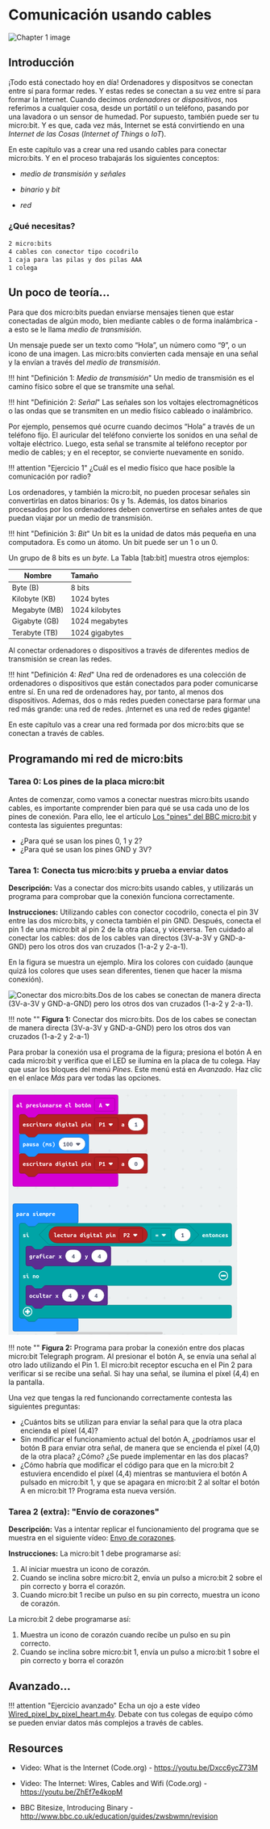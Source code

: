 Comunicación usando cables
==========================

![Chapter 1 image](chapter1.png)

Introducción
------------

¡Todo está conectado hoy en día! Ordenadores y dispositvos se conectan entre sí para formar redes. Y estas redes se conectan a su vez entre sí para formar la Internet. Cuando decimos *ordenadores* or *dispositivos*, nos referimos a cualquier cosa, desde un portátil o un teléfono, pasando por una lavadora o un sensor de humedad. Por supuesto, también puede ser tu micro:bit. Y es que, cada vez más, Internet se está convirtiendo en una *Internet de las Cosas* (*Internet of Things* o *IoT*).

En este capítulo vas a crear una red usando cables para conectar micro:bits. Y en el proceso trabajarás los siguientes conceptos:

- *medio de transmisión* y *señales*

- *binario* y *bit*

- *red*

### ¿Qué necesitas?

    2 micro:bits
    4 cables con conector tipo cocodrilo
    1 caja para las pilas y dos pilas AAA
    1 colega

Un poco de teoría...
--------------------

Para que dos micro:bits puedan enviarse mensajes tienen que estar conectadas de algún modo, bien mediante cables o de forma inalámbrica - a esto se le llama *medio de transmisión*.

Un mensaje puede ser un texto como “Hola”, un número como “9”, o un icono de una imagen. Las micro:bits convierten cada mensaje en una señal y la envían a través del *medio de transmisión*.

!!! hint "Definición 1: _Medio de transmisión_"
	Un medio de transmisión es el camino físico sobre el que se transmite una señal. 

!!! hint "Definición 2: _Señal_"
	Las señales son los voltajes electromagnéticos o las ondas que se transmiten en un medio físico cableado o inalámbrico. 

Por ejemplo, pensemos qué ocurre cuando decimos “Hola” a través de un teléfono fijo. El auricular del teléfono convierte los sonidos en una señal de voltaje eléctrico. Luego, esta señal se transmite al teléfono receptor por medio de cables; y en el receptor, se convierte nuevamente en sonido. 

!!! attention "Ejercicio 1"
	¿Cuál es el medio físico que hace posible la comunicación por radio?

Los ordenadores, y también la micro:bit, no pueden procesar señales sin convertirlas en datos binarios: 0s y 1s. Además, los datos binarios procesados por los ordenadores deben convertirse en señales antes de que puedan viajar por un medio de transmisión. 

!!! hint "Definición 3: _Bit_"
	Un bit es la unidad de datos más pequeña en una computadora. Es como un átomo. Un bit puede ser un 1 o un 0.

Un grupo de 8 bits es un *byte*. La Tabla \[tab:bit\] muestra otros ejemplos: 

|**Nombre** | **Tamaño**|
|---------|:--------|
|Byte (B) | 8 bits |
|Kilobyte (KB) | 1024 bytes |
|Megabyte (MB) | 1024 kilobytes |
| Gigabyte (GB) | 1024 megabytes |
| Terabyte (TB) | 1024 gigabytes |

Al conectar ordenadores o dispositivos a través de diferentes medios de transmisión se crean las redes. 

!!! hint "Definición 4: _Red_"
	Una red de ordenadores es una colección de ordenadores o dispositivos que están conectados para poder comunicarse entre sí. En una red de ordenadores hay, por tanto, al menos dos dispositivos. Ademas, dos o más redes pueden conectarse para formar una red más grande: una red de redes. ¡Internet es una red de redes gigante! 

En este capítulo vas a crear una red formada por dos micro:bits que se conectan a través de cables.

Programando mi red de micro:bits
--------------------------------

### Tarea 0: Los pines de la placa micro:bit

Antes de comenzar, como vamos a conectar nuestras micro:bits usando cables, es importante comprender bien para qué se usa cada uno de los pines de conexión. Para ello, lee el artículo [Los "pines" del BBC micro:bit](https://microbit.org/es/guide/hardware/pins/) y contesta las siguientes preguntas: 

- ¿Para qué se usan los pines 0, 1 y 2?
- ¿Para qué se usan los pines GND y 3V?


### Tarea 1: Conecta tus micro:bits y prueba a enviar datos

**Descripción:** Vas a conectar dos micro:bits usando cables, y utilizarás un programa para comprobar que la conexión funciona correctamente. 

**Instrucciones:**  Utilizando cables con conector cocodrilo, conecta el pin 3V entre las dos micro:bits, y conecta también el pin GND. Después, conecta el pin 1 de una micro:bit al pin 2 de la otra placa, y viceversa.  Ten cuidado al conectar los cables: dos de los cables van directos (3V-a-3V y GND-a-GND) pero los otros dos van cruzados (1-a-2 y 2-a-1).

En la figura se muestra un ejemplo. Mira los colores con cuidado (aunque quizá los colores que uses sean diferentes, tienen que hacer la misma conexión).

![Conectar dos micro:bits.Dos de los cabes se conectan de manera directa (3V-a-3V y GND-a-GND) pero los otros dos van cruzados (1-a-2 y 2-a-1).](Microbit_wired.png)

!!! note ""
	**Figura 1:** Conectar dos micro:bits. Dos de los cabes se conectan de manera directa (3V-a-3V y GND-a-GND) pero los otros dos van cruzados (1-a-2 y 2-a-1)


Para probar la conexión usa el programa de la figura; presiona el botón A en cada micro:bit y verifica que el LED se ilumina en la placa de tu colega. Hay que usar los bloques del menú *Pines*. Este menú está en *Avanzado*. Haz clic en el enlace *Más* para ver todas las opciones.


![Programa telégrafo: envía una señal por el Pin 1 al presionar botón A. Enciende el píxel (4,4) al recibir una señal en Pin 2](telegrafo_base.png)

!!! note ""
	**Figura 2:** Programa para probar la conexión entre dos placas micro:bit Telegraph program. Al presionar el botón A, se envía una señal al otro lado utilizando el Pin 1. El micro:bit receptor escucha en el Pin 2 para verificar si se recibe una señal. Si hay una señal, se ilumina el píxel (4,4) en la pantalla.

Una vez que tengas la red funcionando correctamente contesta las siguientes preguntas:
- ¿Cuántos bits se utilizan para enviar la señal para que la otra placa encienda el píxel (4,4)?
- Sin modificar el funcionamiento actual del botón A, ¿podríamos usar el botón B para enviar otra señal, de manera que se encienda el píxel (4,0) de la otra placa? ¿Cómo? ¿Se puede implementar en las dos placas?
- ¿Cómo habría que modificar el código para que en la micro:bit 2 estuviera encendido el píxel (4,4) mientras se mantuviera el botón A pulsado en micro:bit 1, y que se apagara en micro:bit 2 al soltar el botón A en micro:bit 1? Programa esta nueva versión.


### Tarea 2 (extra): "Envío de corazones"

**Descripción:** Vas a intentar replicar el funcionamiento del programa que se muestra en el siguiente vídeo: [Envo de corazones](https://microbit.nominetresearch.uk/networking-book/simple_heart_transfer.html).

**Instrucciones:** 
La micro:bit 1 debe programarse así:
1. Al iniciar muestra un icono de corazón.
2. Cuando se inclina sobre micro:bit 2, envía un pulso a micro:bit 2 sobre el pin correcto y borra el corazón.
3. Cuando micro:bit 1 recibe un pulso en su pin correcto, muestra un icono de corazón.

La micro:bit 2 debe programarse así:
1. Muestra un icono de corazón cuando recibe un pulso en su pin correcto.
2. Cuando se inclina sobre micro:bit 1, envía un pulso a micro:bit 1 sobre el pin correcto y borra el corazón

Avanzado...
-----------

!!! attention "Ejercicio avanzado"
	Echa un ojo a este vídeo [Wired\_pixel\_by\_pixel\_heart.m4v](https://microbit.nominetresearch.uk/networking-book/pixel_heart_transfer.html). Debate con tus colegas de equipo cómo se pueden enviar datos más complejos a través de cables. 


Resources
---------

- Video: What is the Internet (Code.org) -   <https://youtu.be/Dxcc6ycZ73M>

- Video: The Internet: Wires, Cables and Wifi (Code.org) - <https://youtu.be/ZhEf7e4kopM>

- BBC Bitesize, Introducing Binary - <http://www.bbc.co.uk/education/guides/zwsbwmn/revision>

[^1]: This image is by micro:bit Educational Foundation at [www.microbit.org](https://www.microbit.org).

[^2]: Microbit telegraph activity <https://makecode.microbit.org/projects/telegraph/make>  
